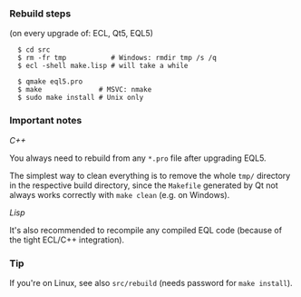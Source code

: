
### Rebuild steps

(on every upgrade of: ECL, Qt5, EQL5)

```
  $ cd src
  $ rm -fr tmp           # Windows: rmdir tmp /s /q
  $ ecl -shell make.lisp # will take a while
```

```
  $ qmake eql5.pro
  $ make              # MSVC: nmake
  $ sudo make install # Unix only
```


### Important notes

*C++*

You always need to rebuild from any `*.pro` file after upgrading EQL5.

The simplest way to clean everything is to remove the whole `tmp/` directory in
the respective build directory, since the `Makefile` generated by Qt not always
works correctly with `make clean` (e.g. on Windows).

*Lisp*

It's also recommended to recompile any compiled EQL code (because of the tight
ECL/C++ integration).


### Tip

If you're on Linux, see also `src/rebuild` (needs password for `make install`).
